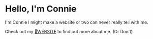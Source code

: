 
# Hello, I'm Connie 

I'm Connie I might make a website or two can never really tell with me.

Check out my 
<a href="https://coniferr.github.io/">🔗WEBSITE</a>
to find out more about me. (Or Don't)
